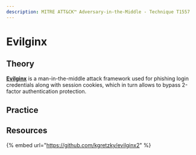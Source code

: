 ```yaml
---
description: MITRE ATT&CK™ Adversary-in-the-Middle - Technique T1557
---
```


# Evilginx

## Theory

[**Evilginx**](https://github.com/kgretzky/evilginx2) is a man-in-the-middle attack framework used for phishing login credentials along with session cookies, which in turn allows to bypass 2-factor authentication protection.

## Practice

## Resources

{% embed url="https://github.com/kgretzky/evilginx2" %}
